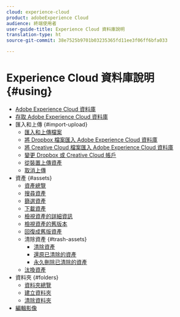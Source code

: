 ```yaml
---
cloud: experience-cloud
product: adobeExperience Cloud
audience: 終端使用者
user-guide-title: Experience Cloud 資料庫說明
translation-type: ht
source-git-commit: 38e7525b9701b03235365fd11ee3f06ff6bfa033

---
```



# Experience Cloud 資料庫說明 {#using}

+ [Adobe Experience Cloud 資料庫](c-library-about/overview.md)
+ [存取 Adobe Experience Cloud 資料庫](c-library-about/c-access-the-library.md)
+ 匯入和上傳 {#import-upload}
   + [匯入和上傳檔案](c-library-about/c-importing-and-uploading/c-importing-and-uploading.md)
   + [將 Dropbox 檔案匯入 Adobe Experience Cloud 資料庫](c-library-about/c-importing-and-uploading/c-import-dropbox-files.md)
   + [將 Creative Cloud 檔案匯入 Adobe Experience Cloud 資料庫](c-library-about/c-importing-and-uploading/c-import-creative-cloud-files.md)
   + [變更 Dropbox 或 Creative Cloud 帳戶](c-library-about/c-importing-and-uploading/c-change-dropbox-or-creative-cloud-accounts.md)
   + [從裝置上傳資產](c-library-about/c-importing-and-uploading/c-upload-asset-from-device.md)
   + [取消上傳](c-library-about/c-importing-and-uploading/c-cancel-an-upload.md)
+ 資產 {#assets}
   + [資產總覽](c-library-about/c-assets/c-assets.md)
   + [搜尋資產](c-library-about/c-assets/c-search-for-assets.md)
   + [篩選資產](c-library-about/c-assets/c-filter-assets.md)
   + [下載資產](c-library-about/c-assets/c-download-an-asset.md)
   + [檢視資產的詳細資訊](c-library-about/c-assets/c-view-detailed-information-for-an-asset.md)
   + [檢視資產的舊版本](c-library-about/c-assets/c-view-previous-versions-of-an-asset.md)
   + [回復成舊版資產](c-library-about/c-assets/c-revert-to-an-older-version-of-an-asset.md)
   + 清除資產 {#trash-assets}
      + [清除資產](c-library-about/c-assets/c-delete-an-asset/c-delete-an-asset.md)
      + [還原已清除的資產](c-library-about/c-assets/c-delete-an-asset/c-restore-a-deleted-asset.md)
      + [永久刪除已清除的資產](c-library-about/c-assets/c-delete-an-asset/c-permanently-delete-an-asset.md)
   + [汰換資產](c-library-about/c-assets/replace-an-asset.md)
+ 資料夾 {#folders}
   + [資料夾總覽](c-library-about/c-folders/c-folders.md)
   + [建立資料夾](c-library-about/c-folders/c-create-a-folder.md)
   + [清除資料夾](c-library-about/c-folders/c-delete-a-folder.md)
+ [編輯影像](c-library-about/c-edit-an-image.md)
